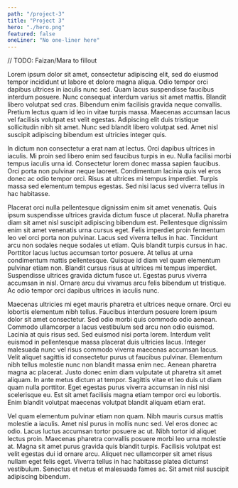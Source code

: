 ```yaml
---
path: "/project-3"
title: "Project 3"
hero: "./hero.png"
featured: false
oneLiner: "No one-liner here"
---
```


// TODO: Faizan/Mara to fillout

Lorem ipsum dolor sit amet, consectetur adipiscing elit, sed do eiusmod tempor incididunt ut labore et dolore magna aliqua. Odio tempor orci dapibus ultrices in iaculis nunc sed. Quam lacus suspendisse faucibus interdum posuere. Nunc consequat interdum varius sit amet mattis. Blandit libero volutpat sed cras. Bibendum enim facilisis gravida neque convallis. Pretium lectus quam id leo in vitae turpis massa. Maecenas accumsan lacus vel facilisis volutpat est velit egestas. Adipiscing elit duis tristique sollicitudin nibh sit amet. Nunc sed blandit libero volutpat sed. Amet nisl suscipit adipiscing bibendum est ultricies integer quis.

In dictum non consectetur a erat nam at lectus. Orci dapibus ultrices in iaculis. Mi proin sed libero enim sed faucibus turpis in eu. Nulla facilisi morbi tempus iaculis urna id. Consectetur lorem donec massa sapien faucibus. Orci porta non pulvinar neque laoreet. Condimentum lacinia quis vel eros donec ac odio tempor orci. Risus at ultrices mi tempus imperdiet. Turpis massa sed elementum tempus egestas. Sed nisi lacus sed viverra tellus in hac habitasse.

Placerat orci nulla pellentesque dignissim enim sit amet venenatis. Quis ipsum suspendisse ultrices gravida dictum fusce ut placerat. Nulla pharetra diam sit amet nisl suscipit adipiscing bibendum est. Pellentesque dignissim enim sit amet venenatis urna cursus eget. Felis imperdiet proin fermentum leo vel orci porta non pulvinar. Lacus sed viverra tellus in hac. Tincidunt arcu non sodales neque sodales ut etiam. Quis blandit turpis cursus in hac. Porttitor lacus luctus accumsan tortor posuere. At tellus at urna condimentum mattis pellentesque. Quisque id diam vel quam elementum pulvinar etiam non. Blandit cursus risus at ultrices mi tempus imperdiet. Suspendisse ultrices gravida dictum fusce ut. Egestas purus viverra accumsan in nisl. Ornare arcu dui vivamus arcu felis bibendum ut tristique. Ac odio tempor orci dapibus ultrices in iaculis nunc.

Maecenas ultricies mi eget mauris pharetra et ultrices neque ornare. Orci eu lobortis elementum nibh tellus. Faucibus interdum posuere lorem ipsum dolor sit amet consectetur. Sed odio morbi quis commodo odio aenean. Commodo ullamcorper a lacus vestibulum sed arcu non odio euismod. Lacinia at quis risus sed. Sed euismod nisi porta lorem. Interdum velit euismod in pellentesque massa placerat duis ultricies lacus. Integer malesuada nunc vel risus commodo viverra maecenas accumsan lacus. Velit aliquet sagittis id consectetur purus ut faucibus pulvinar. Elementum nibh tellus molestie nunc non blandit massa enim nec. Aenean pharetra magna ac placerat. Justo donec enim diam vulputate ut pharetra sit amet aliquam. In ante metus dictum at tempor. Sagittis vitae et leo duis ut diam quam nulla porttitor. Eget egestas purus viverra accumsan in nisl nisi scelerisque eu. Est sit amet facilisis magna etiam tempor orci eu lobortis. Enim blandit volutpat maecenas volutpat blandit aliquam etiam erat.

Vel quam elementum pulvinar etiam non quam. Nibh mauris cursus mattis molestie a iaculis. Amet nisl purus in mollis nunc sed. Vel eros donec ac odio. Lacus luctus accumsan tortor posuere ac ut. Nibh tortor id aliquet lectus proin. Maecenas pharetra convallis posuere morbi leo urna molestie at. Magna sit amet purus gravida quis blandit turpis. Facilisis volutpat est velit egestas dui id ornare arcu. Aliquet nec ullamcorper sit amet risus nullam eget felis eget. Viverra tellus in hac habitasse platea dictumst vestibulum. Senectus et netus et malesuada fames ac. Sit amet nisl suscipit adipiscing bibendum.

